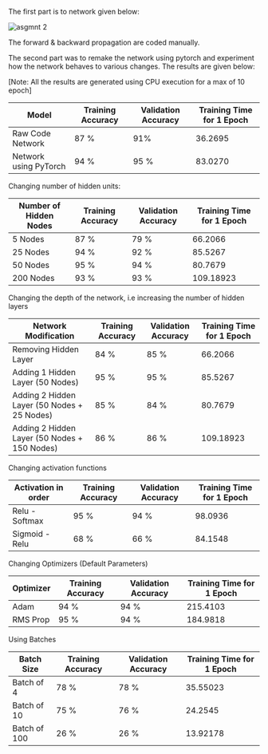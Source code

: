 The first part is to network given below:

![asgmnt 2](https://user-images.githubusercontent.com/18267947/48659860-f4131a80-eaab-11e8-9c6c-48eb92a46497.jpg)

The forward & backward propagation are coded manually.

The second part was to remake the network using pytorch and experiment how the network behaves to various changes.
The results are given below:

[Note: All the results are generated using CPU execution for a max of 10 epoch]

| Model  | Training Accuracy | Validation Accuracy | Training Time for 1 Epoch |
| ------------- | ------------- |------------- | ------------- |
| Raw Code Network  | 87 %  |91% |36.2695 |
| Network using PyTorch  | 94 %  |95 % |83.0270 |

Changing number of hidden units:

| Number of Hidden Nodes  | Training Accuracy | Validation Accuracy | Training Time for 1 Epoch |
| ------------- | ------------- |------------- | ------------- |
| 5 Nodes  | 87 %  |79 % |66.2066 |
| 25 Nodes  | 94 %  |92 % |85.5267 |
| 50 Nodes  | 95 %  |94 % |80.7679 |
| 200 Nodes  | 93 %  |93 % |109.18923 |

Changing the depth of the network, i.e increasing the number of hidden layers

| Network Modification  | Training Accuracy | Validation Accuracy | Training Time for 1 Epoch |
| ------------- | ------------- |------------- | ------------- |
| Removing Hidden Layer  | 84 %  |85 % |66.2066 |
| Adding 1 Hidden Layer (50 Nodes)  | 95 %  |95 % |85.5267 |
| Adding 2 Hidden Layer (50 Nodes + 25 Nodes)  | 85 %  |84 % |80.7679 |
| Adding 2 Hidden Layer (50 Nodes + 150 Nodes)  | 86 %  |86 % |109.18923 |

Changing activation functions

| Activation in order  | Training Accuracy | Validation Accuracy | Training Time for 1 Epoch |
| ------------- | ------------- |------------- | ------------- |
| Relu - Softmax  |95 % |94 % |98.0936 |
| Sigmoid - Relu  | 68 %  |66 % |84.1548 |

Changing Optimizers (Default Parameters)

| Optimizer  | Training Accuracy | Validation Accuracy | Training Time for 1 Epoch |
| ------------- | ------------- |------------- | ------------- |
| Adam  |94 % |94 % |215.4103 |
| RMS Prop  | 95 %  |94 % |184.9818 |

Using Batches

| Batch Size  | Training Accuracy | Validation Accuracy | Training Time for 1 Epoch |
| ------------- | ------------- |------------- | ------------- |
| Batch of 4  |78 % |78 % |35.55023 |
| Batch of 10  | 75 %  |76 % |24.2545 |
| Batch of 100  |26 % |26 % |13.92178 |
